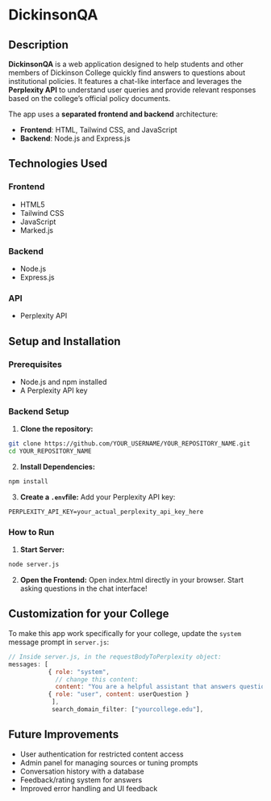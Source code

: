 # DickinsonQA

## Description

**DickinsonQA** is a web application designed to help students and other members of Dickinson College quickly find answers to questions about institutional policies. It features a chat-like interface and leverages the **Perplexity API** to understand user queries and provide relevant responses based on the college’s official policy documents.

The app uses a **separated frontend and backend** architecture:

- **Frontend**: HTML, Tailwind CSS, and JavaScript
- **Backend**: Node.js and Express.js

## Technologies Used

### Frontend
- HTML5  
- Tailwind CSS  
- JavaScript  
- Marked.js  

### Backend
- Node.js  
- Express.js  

### API
- Perplexity API

## Setup and Installation

### Prerequisites

- Node.js and npm installed
- A Perplexity API key

### Backend Setup

1. **Clone the repository:**

```bash
git clone https://github.com/YOUR_USERNAME/YOUR_REPOSITORY_NAME.git
cd YOUR_REPOSITORY_NAME
```
2. **Install Dependencies:**

```bash
npm install
```
3. **Create a ```.env```file:**
Add your Perplexity API key:

```
PERPLEXITY_API_KEY=your_actual_perplexity_api_key_here
```
### How to Run
1. **Start Server:**

```bash
node server.js
```
2. **Open the Frontend:**
Open index.html directly in your browser.
Start asking questions in the chat interface!

## Customization for your College
To make this app work specifically for your college, update the ```system``` message prompt in ```server.js```:

```javascript
// Inside server.js, in the requestBodyToPerplexity object:
messages: [
           { role: "system", 
             // change this content:
             content: "You are a helpful assistant that answers questions about [your college]. Answer as accurately and concisely as possible. If an answer is unclear or unavailable, say so honestly."},
           { role: "user", content: userQuestion }
            ],
            search_domain_filter: ["yourcollege.edu"],
```

## Future Improvements
* User authentication for restricted content access
* Admin panel for managing sources or tuning prompts
* Conversation history with a database
* Feedback/rating system for answers
* Improved error handling and UI feedback